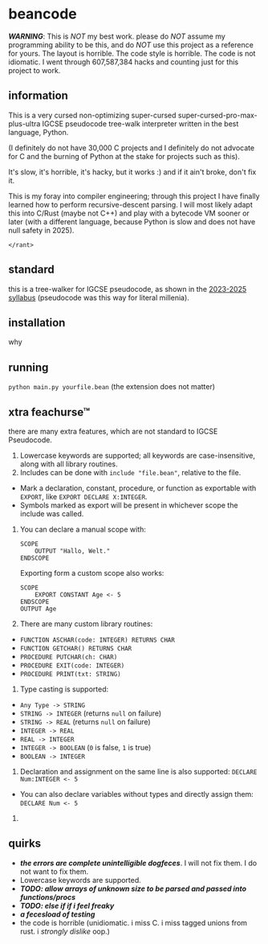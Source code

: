 # beancode

***WARNING***: This is *NOT* my best work. please do *NOT* assume my programming ability to be this, and do *NOT* use this project as a reference for yours. The layout is horrible. The code style is horrible. The code is not idiomatic. I went through 607,587,384 hacks and counting just for this project to work.

## information

This is a very cursed non-optimizing super-cursed super-cursed-pro-max-plus-ultra IGCSE pseudocode tree-walk interpreter written in the best language, Python.

(I definitely do not have 30,000 C projects and I definitely do not advocate for C and the burning of Python at the stake for projects such as this).

It's slow, it's horrible, it's hacky, but it works :) and if it ain't broke, don't fix it.

This is my foray into compiler engineering; through this project I have finally learned how to perform recursive-descent parsing. I will most likely adapt this into C/Rust (maybe not C++) and play with a bytecode VM sooner or later (with a different language, because Python is slow and does not have null safety in 2025).

`</rant>`

## standard

this is a tree-walker for IGCSE pseudocode, as shown in the [2023-2025 syllabus](https://ezntek.com/doc/2023_2025_cs_syllabus.pdf) (pseudocode was this way for literal millenia).

## installation

why

## running

`python main.py yourfile.bean` (the extension does not matter)

## xtra feachurse™

there are many extra features, which are not standard to IGCSE Pseudocode.

1. Lowercase keywords are supported; all keywords are case-insensitive, along with all library routines.
1. Includes can be done with `include "file.bean"`, relative to the file.
 * Mark a declaration, constant, procedure, or function as exportable with `EXPORT`, like `EXPORT DECLARE X:INTEGER`.
 * Symbols marked as export will be present in whichever scope the include was called.
1. You can declare a manual scope with:
   ```
   SCOPE
       OUTPUT "Hallo, Welt."
   ENDSCOPE
   ```

   Exporting form a custom scope also works:

   ```
   SCOPE
       EXPORT CONSTANT Age <- 5
   ENDSCOPE
   OUTPUT Age
   ```
1. There are many custom library routines:
 * `FUNCTION ASCHAR(code: INTEGER) RETURNS CHAR`
 * `FUNCTION GETCHAR() RETURNS CHAR`
 * `PROCEDURE PUTCHAR(ch: CHAR)`
 * `PROCEDURE EXIT(code: INTEGER)`
 * `PROCEDURE PRINT(txt: STRING)`
1. Type casting is supported:
 * `Any Type -> STRING`
 * `STRING -> INTEGER` (returns `null` on failure)
 * `STRING -> REAL` (returns `null` on failure)
 * `INTEGER -> REAL`
 * `REAL -> INTEGER`
 * `INTEGER -> BOOLEAN` (`0` is false, `1` is true)
 * `BOOLEAN -> INTEGER`
1. Declaration and assignment on the same line is also supported: `DECLARE Num:INTEGER <- 5`
 * You can also declare variables without types and directly assign them: `DECLARE Num <- 5`
1. 

## quirks

* ***the errors are complete unintelligible dogfeces***. I will not fix them. I do not want to fix them.
* Lowercase keywords are supported.
* ***TODO: allow arrays of unknown size to be parsed and passed into functions/procs***
* ***TODO: else if if i feel freaky***
* ***a fecesload of testing***
* the code is horrible (unidiomatic. i miss C. i miss tagged unions from rust. i _strongly dislike_ oop.)
